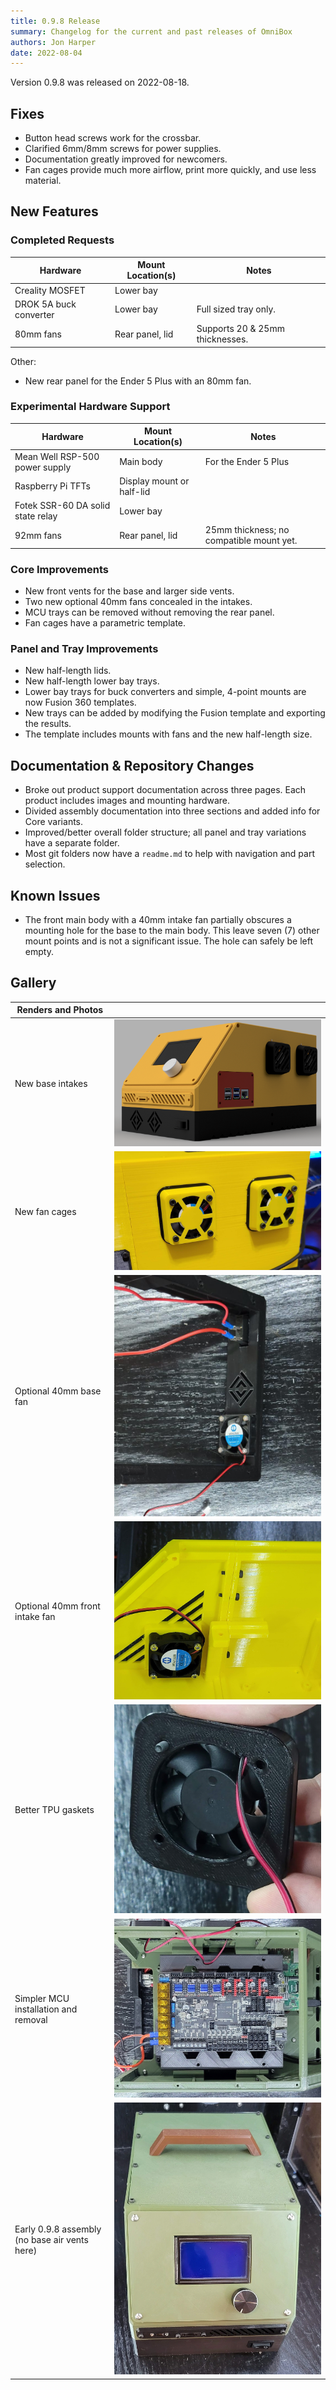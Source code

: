```yaml
---
title: 0.9.8 Release
summary: Changelog for the current and past releases of OmniBox
authors: Jon Harper
date: 2022-08-04
---
```


Version 0.9.8 was released on 2022-08-18.

## Fixes

- Button head screws work for the crossbar.
- Clarified 6mm/8mm screws for power supplies.
- Documentation greatly improved for newcomers.
- Fan cages provide much more airflow, print more quickly, and use less material.

## New Features

### Completed Requests

| Hardware | Mount Location(s) | Notes |
|----------|-------------------|-------|
| Creality MOSFET | Lower bay | |
| DROK 5A buck converter | Lower bay | Full sized tray only. |
| 80mm fans | Rear panel, lid | Supports 20 & 25mm thicknesses. |

Other:

- New rear panel for the Ender 5 Plus with an 80mm fan.

### Experimental Hardware Support

| Hardware | Mount Location(s) | Notes |
|----------|-------------------|-------|
| Mean Well RSP-500 power supply | Main body | For the Ender 5 Plus |
| Raspberry Pi TFTs | Display mount or half-lid | |
| Fotek SSR-60 DA solid state relay | Lower bay | |
| 92mm fans | Rear panel, lid | 25mm thickness; no compatible mount yet. |

### Core Improvements
- New front vents for the base and larger side vents.
- Two new optional 40mm fans concealed in the intakes.
- MCU trays can be removed without removing the rear panel.
- Fan cages have a parametric template.

### Panel and Tray Improvements
- New half-length lids.
- New half-length lower bay trays.
- Lower bay trays for buck converters and simple, 4-point mounts are now Fusion 360 templates.
- New trays can be added by modifying the Fusion template and exporting the results.
- The template includes mounts with fans and the new half-length size.

## Documentation & Repository Changes
- Broke out product support documentation across three pages. Each product includes images and mounting hardware.
- Divided assembly documentation into three sections and added info for Core variants.
- Improved/better overall folder structure; all panel and tray variations have a separate folder.
- Most git folders now have a `readme.md` to help with navigation and part selection.

## Known Issues

- The front main body with a 40mm intake fan partially obscures a mounting hole for the base to the main body. This leave seven (7) other mount points and is not a significant issue. The hole can safely be left empty.

## Gallery

| Renders and Photos        |   |
|---------------------------|---|
| New base intakes          | [![front right render][1]][1] |
| New fan cages             | [![side of case with two new fan cages attached][7]][7]
| Optional 40mm base fan    | [![hidden 40mm fan installed in the front base][5]][5]
| Optional 40mm front intake fan | [![hidden 40mm fan installed in the front main body intake][6]][6]
| Better TPU gaskets        | [![closeup of installed TPU gasket on fan and cage][2]][2] |
| Simpler MCU installation and removal | [![installed MCU tray][3]][3] |
| Early 0.9.8 assembly (no base air vents here) | [![oscar assembled][4]][4] |

[1]: ../img/gallery_0.9.8/front_right.png
[2]: ../img/gallery_0.9.8/gasket.jpg
[3]: ../img/gallery_0.9.8/mcu_tray.jpg
[4]: ../img/gallery_0.9.8/oscar_front.jpg
[5]: ../img/gallery_0.9.8/fan_base.jpg
[6]: ../img/gallery_0.9.8/fan_front.jpg
[7]: ../img/gallery_0.9.8/new_fan_cages.jpg